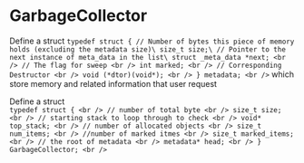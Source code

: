 # GarbageCollector

Define a struct
``
typedef struct {
    // Number of bytes this piece of memory holds (excluding the metadata size)\
    size_t size;\
    // Pointer to the next instance of meta_data in the list\
    struct _meta_data *next; <br />
    // The flag for sweep <br />
    int marked; <br />
    // Corresponding Destructor <br />
    void (*dtor)(void*); <br />
} metadata; <br />
`` 
which store memory and related information that user request <br />

Define a struct <br />
``
typedef struct { <br />
    // number of total byte <br />
    size_t size;  <br />
    // starting stack to loop through to check <br />
    void* top_stack; <br />
    // number of allocated objects <br />
    size_t num_items; <br />
    //number of marked itmes <br />
    size_t marked_items; <br />
    // the root of metadata <br />
    metadata* head; <br />
} GarbageCollector; <br />
``
